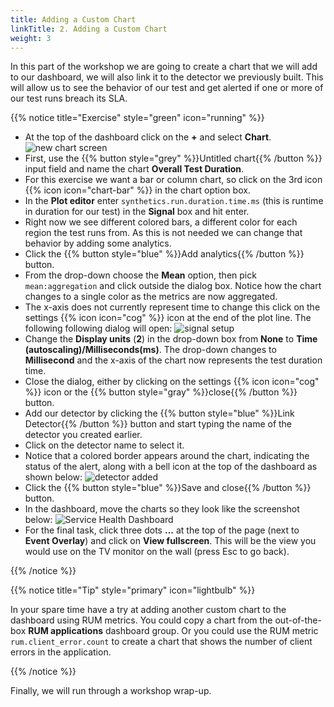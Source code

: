 ```yaml
---
title: Adding a Custom Chart
linkTitle: 2. Adding a Custom Chart
weight: 3
---
```


In this part of the workshop we are going to create a chart that we will add to our dashboard, we will also link it to the detector we previously built. This will allow us to see the behavior of our test and get alerted if one or more of our test runs breach its SLA.

{{% notice title="Exercise" style="green" icon="running" %}}

* At the top of the dashboard click on the **+** and select **Chart**.
  ![new chart screen](../images/new-chart.png)
* First, use the {{% button style="grey" %}}Untitled chart{{% /button %}} input field and name the chart **Overall Test Duration**.
* For this exercise we want a bar or column chart, so click on the 3rd icon {{% icon icon="chart-bar" %}} in the chart option box.
* In the **Plot editor** enter `synthetics.run.duration.time.ms` (this is runtime in duration for our test) in the **Signal** box and hit enter.
* Right now we see different colored bars, a different color for each region the test runs from. As this is not needed we can change that behavior by adding some analytics.
* Click the {{% button style="blue" %}}Add analytics{{% /button %}} button.
* From the drop-down choose the **Mean** option, then pick `mean:aggregation` and click outside the dialog box. Notice how the chart changes to a single color as the metrics are now aggregated.
* The x-axis does not currently represent time to change this click on the settings {{% icon icon="cog" %}} icon at the end of the plot line. The following following dialog will open:
  ![signal setup](../images/signal-setup.png)
* Change the **Display units** (**2**) in the drop-down box from **None** to **Time (autoscaling)/Milliseconds(ms)**. The drop-down changes to **Millisecond** and the x-axis of the chart now represents the test duration time.
* Close the dialog, either by clicking on the settings {{% icon icon="cog" %}} icon or the {{% button style="gray" %}}close{{% /button %}} button.
* Add our detector by clicking the {{% button style="blue" %}}Link Detector{{% /button %}} button and start typing the name of the detector you created earlier.
* Click on the detector name to select it.
* Notice that a colored border appears around the chart, indicating the status of the alert, along with a bell icon at the top of the dashboard as shown below:
  ![detector added](../images/detector-added.png)
* Click the {{% button style="blue" %}}Save and close{{% /button %}} button.
* In the dashboard, move the charts so they look like the screenshot below:
  ![Service Health Dashboard](../images/service-health-dashboard.png)
* For the final task, click three dots **...** at the top of the page (next to **Event Overlay**) and click on **View fullscreen**. This will be the view you would use on the TV monitor on the wall (press Esc to go back).

{{% /notice %}}

{{% notice title="Tip" style="primary" icon="lightbulb" %}}

In your spare time have a try at adding another custom chart to the dashboard using RUM metrics. You could copy a chart from the out-of-the-box **RUM applications** dashboard group. Or you could use the RUM metric `rum.client_error.count` to create a chart that shows the number of client errors in the application.

{{% /notice %}}

 Finally, we will run through a workshop wrap-up.
